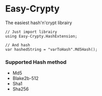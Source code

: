 # Easy-Crypty

The easiest hash'n'crypt librairy

```Csharp
// Just import librairy
using Easy-Crypty.HashExtension;

// And hash
var hashedString = "varToHash".Md5Hash();
```

### Supported Hash method

* Md5
* Blake2b-512
* Sha1
* Sha256